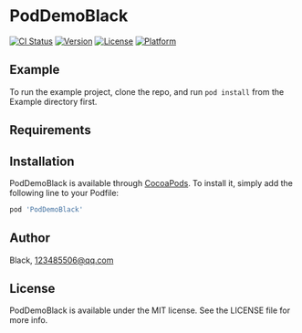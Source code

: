 # PodDemoBlack

[![CI Status](https://img.shields.io/travis/Black/PodDemoBlack.svg?style=flat)](https://travis-ci.org/Black/PodDemoBlack)
[![Version](https://img.shields.io/cocoapods/v/PodDemoBlack.svg?style=flat)](https://cocoapods.org/pods/PodDemoBlack)
[![License](https://img.shields.io/cocoapods/l/PodDemoBlack.svg?style=flat)](https://cocoapods.org/pods/PodDemoBlack)
[![Platform](https://img.shields.io/cocoapods/p/PodDemoBlack.svg?style=flat)](https://cocoapods.org/pods/PodDemoBlack)

## Example

To run the example project, clone the repo, and run `pod install` from the Example directory first.

## Requirements

## Installation

PodDemoBlack is available through [CocoaPods](https://cocoapods.org). To install
it, simply add the following line to your Podfile:

```ruby
pod 'PodDemoBlack'
```

## Author

Black, 123485506@qq.com

## License

PodDemoBlack is available under the MIT license. See the LICENSE file for more info.
